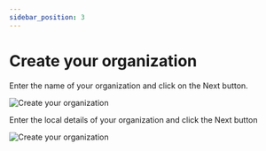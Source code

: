 ```yaml
---
sidebar_position: 3
---
```


# Create your organization

Enter the name of your organization and click on the Next button.

![Create your organization](/img/userGuide/cyo1.png)

Enter the local details of your organization and click the Next button

![Create your organization](/img/userGuide/cyo2.png)
